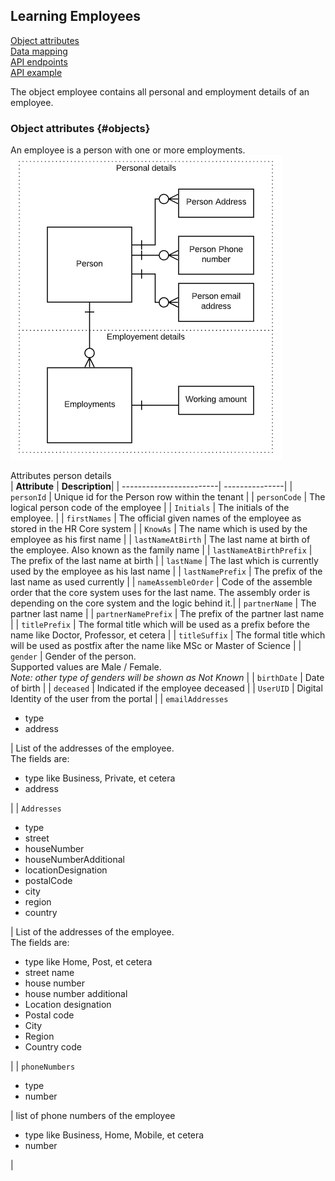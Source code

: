 ## Learning Employees
[Object attributes](#objects)  
[Data mapping]()  
[API endpoints]()  
[API example]()  
  
The object employee contains all personal and employment details of an employee.

### Object attributes {#objects}
An employee is a person with one or more employments.  
![](learning_attributes.png)  
  
Attributes person details  
| **Attribute**           | **Description**|
| ------------------------| ---------------|
| `personId`              | Unique id for the Person row within the tenant                           |
| `personCode`            | The logical person code of the employee                                  |
| `Initials`              | The initials of the employee.                                            |
| `firstNames`            | The official given names of the employee as stored in the HR Core system |
| `KnowAs`                | The name which is used by the employee as his first name                 |
| `lastNameAtBirth`       | The last name at birth of the employee. Also known as the family name    |
| `lastNameAtBirthPrefix` | The prefix of the last name at birth                                     |
| `lastName`              | The last which is currently used  by the employee as his last name       |
| `lastNamePrefix`        | The prefix of the last name as used currently                            |
| `nameAssembleOrder`     | Code of the assemble order that the core system uses for the last name. The assembly order is depending on the core system and the logic behind it.|
| `partnerName`           | The partner last name                                                    |
| `partnerNamePrefix`     | The prefix of the partner last name                                      |
| `titlePrefix`           | The formal title which will be used as a prefix before the name like Doctor, Professor, et cetera |
| `titleSuffix`           | The formal title which will be used as postfix after the name like MSc or Master of Science       |
| `gender`                | Gender of the person.<br>Supported values are Male / Female.<br>_Note: other type of genders will be shown as Not Known_ |
| `birthDate`             | Date of birth                                                            |
| `deceased`              | Indicated if the employee deceased                                       |
| `UserUID`               | Digital Identity of the user from the portal                             |
| `emailAddresses` <ul><li>type</li><li>address</li></ul> | List of the addresses of the employee. <br>The fields are:<ul><li>type like Business, Private, et cetera</li><li>address</li></ul>|
| `Addresses` <ul><li>type</li><li>street</li><li>houseNumber</li><li>houseNumberAdditional</li><li>locationDesignation</li><li>postalCode</li><li>city</li><li>region</li><li>country</li></ul>| List of the addresses of the employee. <br>The fields are:<ul><li>type like Home, Post, et cetera</li><li>street name</li><li>house number</li><li>house number additional</li><li>Location designation</li><li>Postal code</li><li>City</li><li>Region</li><li>Country code</li></ul> |
| `phoneNumbers`<ul><li>type</li><li>number</li></ul>  | list of phone numbers of the employee <ul><li>type like Business, Home, Mobile, et cetera</li><li>number</li></ul>|
